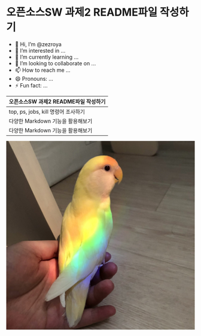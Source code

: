 # 오픈소스SW 과제2 README파일 작성하기

- 👋 Hi, I’m @zezroya
- 👀 I’m interested in ...
- 🌱 I’m currently learning ...
- 💞️ I’m looking to collaborate on ...
- 📫 How to reach me ...
- 😄 Pronouns: ...
- ⚡ Fun fact: ...




| 오픈소스SW 과제2 README파일 작성하기 |
|--------------------------------------|
| top, ps, jobs, kill 명령어 조사하기  |
| 다양한 Markdown 기능을 활용해보기   |
| 다양한 Markdown 기능을 활용해보기   |





![bird](https://github.com/zezroya/zezroya/blob/main/1.jpg)

<!---
zezroya/zezroya is a ✨ special ✨ repository because its `README.md` (this file) appears on your GitHub profile.
You can click the Preview link to take a look at your changes.
--->
